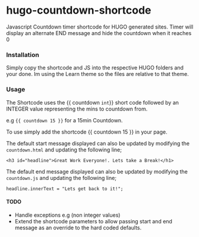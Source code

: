 # hugo-countdown-shortcode
Javascript Countdown timer shortcode for HUGO generated sites.
Timer will display an alternate END message and hide the countdown when it reaches 0

### Installation
Simply copy the shortcode and JS into the respective HUGO folders and your done. Im using the Learn theme so the files are relative to that theme. 

### Usage
The Shortcode uses the {{ countdown `int`}} short code followed by an  INTEGER value representing the mins to countdown from.

e.g ```{{ countdown 15 }}``` for a 15min Countdown.

To use simply add the shortcode {{ countdown 15 }} in your page. 

The default start message displayed can also be updated by modifying the `countdown.html` and updating the following line;

```<h3 id="headline">Great Work Everyone!. Lets take a Break!</h1>```

The default end message displayed can also be updated by modifying the `countdown.js` and updating the following line;

```headline.innerText = "Lets get back to it!";```


#### TODO
+ Handle exceptions e.g (non integer values)
+ Extend the shortcode parameters to allow passing start and end message as an override to the hard coded defaults. 

